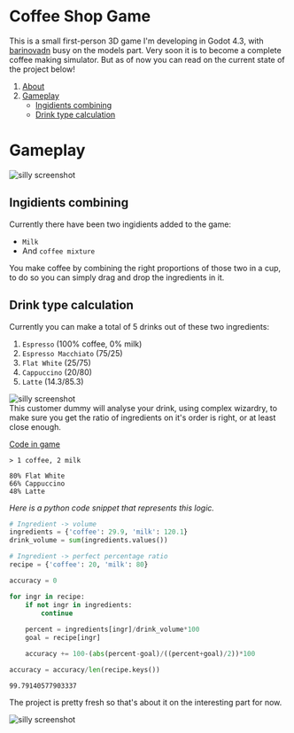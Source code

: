 # Coffee Shop Game
This is a small first-person 3D game I'm developing in Godot 4.3, with [barinovadn](https://github.com/barinovadn) busy on the models part. Very soon it is to become a complete coffee making simulator. But as of now you can read on the current state of the project below!

1. [About](#coffee-shop-game)
1. [Gameplay](#gameplay)
    - [Ingidients combining](#ingidients-combining)
    - [Drink type calculation](#drink-type-calculation)

# Gameplay

![silly screenshot](https://cdn.discordapp.com/attachments/1229518358022717594/1333653703013568592/image.png?ex=6799ad4c&is=67985bcc&hm=b39ff40af7b5ab97ff417dc5ead551227bb00fb747cf0892ed7a37a041402f90&)

## Ingidients combining

Currently there have been two ingidients added to the game:
- `Milk`
- And `coffee mixture`

You make coffee by combining the right proportions of those two in a cup, to do so you can simply drag and drop the ingredients in it.

## Drink type calculation

Currently you can make a total of 5 drinks out of these two ingredients:
1. `Espresso` (100% coffee, 0% milk)
1. `Espresso Macchiato` (75/25)
1. `Flat White` (25/75)
1. `Cappuccino` (20/80)
1. `Latte` (14.3/85.3)

![silly screenshot](https://cdn.discordapp.com/attachments/1229518358022717594/1333721620296110080/image.png?ex=6799ec8d&is=67989b0d&hm=6d74d380092763f31fdf54f2363dee3cc68e5c096e577be1d171b50d733026fe&)<br>
This customer dummy will analyse your drink, using complex wizardry, to make sure you get the ratio of ingredients on it's order is right, or at least close enough.

[Code in game](cup.gd)

```
> 1 coffee, 2 milk

80% Flat White
66% Cappuccino
48% Latte
```

*Here is a python code snippet that represents this logic.*

```python
# Ingredient -> volume
ingredients = {'coffee': 29.9, 'milk': 120.1}
drink_volume = sum(ingredients.values())

# Ingredient -> perfect percentage ratio
recipe = {'coffee': 20, 'milk': 80}

accuracy = 0

for ingr in recipe:
    if not ingr in ingredients:
        continue
    
    percent = ingredients[ingr]/drink_volume*100
    goal = recipe[ingr]

    accuracy += 100-(abs(percent-goal)/((percent+goal)/2))*100

accuracy = accuracy/len(recipe.keys())
```
```
99.79140577903337
```


The project is pretty fresh so that's about it on the interesting part for now.

![silly screenshot](https://cdn.discordapp.com/attachments/1229518358022717594/1333720322045771797/image.png?ex=6799eb58&is=679899d8&hm=afddb7c6278dce2524846ae2cb98cb70e31766a603b96acd738067d082583c88&)
